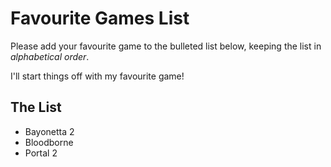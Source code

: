 # Favourite Games List

Please add your favourite game to the bulleted list below, keeping the list in *alphabetical order*.

I'll start things off with my favourite game!

## The List

* Bayonetta 2
* Bloodborne
* Portal 2
